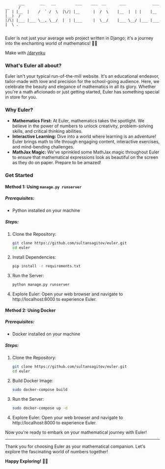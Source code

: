 ```
      ___       __   __         ___    ___  __      ___            ___  __    /
|  | |__  |    /  ` /  \  |\/| |__      |  /  \    |__  |  | |    |__  |__)  / 
|/\| |___ |___ \__, \__/  |  | |___     |  \__/    |___ \__/ |___ |___ |  \ .  
                                                                               
```

Euler is not just your average web project written in Django; it's a journey into the enchanting world of mathematics! 🧮✨

Make with [/darynku](https://github.com/darynku)

### What's Euler all about?

Euler isn't your typical run-of-the-mill website. It's an educational endeavor, tailor-made with love and precision for the school-going audience. Here, we celebrate the beauty and elegance of mathematics in all its glory. Whether you're a math aficionado or just getting started, Euler has something special in store for you.

### Why Euler?

- **Mathematics First:** At Euler, mathematics takes the spotlight. We believe in the power of numbers to unlock creativity, problem-solving skills, and critical thinking abilities.
- **Interactive Learning:** Dive into a world where learning is an adventure! Euler brings math to life through engaging content, interactive exercises, and mind-bending challenges.
- **MathJax Magic:** We've sprinkled some MathJax magic throughout Euler to ensure that mathematical expressions look as beautiful on the screen as they do on paper. Prepare to be amazed!

### Get Started

#### Method 1: Using `manage.py runserver`

##### Prerequisites:
- Python installed on your machine

##### Steps:
1. Clone the Repository:
    ```bash
    git clone https://github.com/sultansagitov/euler.git
    cd euler
    ```

2. Install Dependencies:
    ```bash
    pip install -r requirements.txt
    ```

3. Run the Server:
    ```bash
    python manage.py runserver
    ```

4. Explore Euler:
   Open your web browser and navigate to http://localhost:8000 to experience Euler.

#### Method 2: Using Docker

##### Prerequisites:
- Docker installed on your machine

##### Steps:
1. Clone the Repository:
    ```bash
    git clone https://github.com/sultansagitov/euler.git
    cd euler
    ```

2. Build Docker Image:
    ```bash
    sudo docker-compose build
    ```

3. Run the Server:
    ```bash
    sudo docker-compose up -d
    ```

4. Explore Euler:
   Open your web browser and navigate to http://localhost:8000 to experience Euler.

Now you're ready to embark on your mathematical journey with Euler!


---

Thank you for choosing Euler as your mathematical companion. Let's explore the fascinating world of numbers together!

**Happy Exploring!** 🚀🔢
